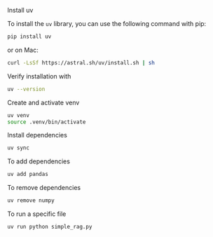 Install uv

To install the `uv` library, you can use the following command with pip:

```bash
pip install uv
```

or on Mac:

```bash
curl -LsSf https://astral.sh/uv/install.sh | sh
```

Verify installation with

```bash
uv --version
```

Create and activate venv

```bash
uv venv
source .venv/bin/activate
```

Install dependencies

```bash
uv sync
```

To add dependencies

```bash
uv add pandas
```

To remove dependencies

```bash
uv remove numpy
```

To run a specific file

```bash
uv run python simple_rag.py
```
